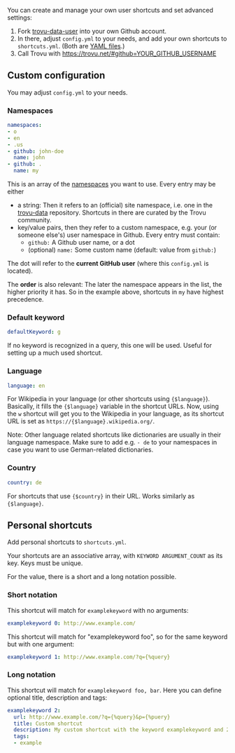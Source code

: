 You can create and manage your own user shortcuts and set advanced settings:

1. Fork [trovu-data-user](https://github.com/trovu/trovu-data-user) into your own Github account.
2. In there, adjust `config.yml` to your needs, and add your own shortcuts to `shortcuts.yml`. (Both are [YAML files](https://en.wikipedia.org/wiki/YAML).)
3. Call Trovu with https://trovu.net/#github=YOUR_GITHUB_USERNAME 

## Custom configuration

You may adjust `config.yml` to your needs.

### Namespaces

```yaml
namespaces:
- o
- en
- .us
- github: john-doe
  name: john
- github: .
  name: my
```
This is an array of the [namespaces](https://github.com/trovu/trovu.github.io/wiki/Namespaces) you want to use. Every entry may be either

- a string: Then it refers to an (official) site namespace, i.e. one in the [trovu-data](https://github.com/trovu/trovu-data) repository. Shortcuts in there are curated by the Trovu community.
- key/value pairs, then they refer to a custom namespace, e.g. your (or someone else's) user namespace in Github. Every entry must contain:
  - `github:` A Github user name, or a dot
  - (optional) `name:` Some custom name (default: value from `github:`)

The dot will refer to the __current GitHub user__ (where this `config.yml` is located).

The __order__ is also relevant: The later the namespace appears in the list, the higher priority it has. So in the example above, shortcuts in `my` have highest precedence. 

### Default keyword

```yaml
defaultKeyword: g 
```
If no keyword is recognized in a query, this one will be used. Useful for setting up a much used shortcut.

### Language

```yaml
language: en
```
For Wikipedia in your language (or other shortcuts using `{$language}`). Basically, it fills the `{$language}` variable in the shortcut URLs. Now, using the `w` shortcut will get you to the Wikipedia in your language, as its shortcut URL is set as `https://{$language}.wikipedia.org/`. 

Note: Other language related shortcuts like dictionaries are usually in their language namespace. Make sure to add e.g. `- de` to your namespaces in case you want to use German-related dictionaries.

### Country

```yaml
country: de
```

For shortcuts that use `{$country}` in their URL. Works similarly as `{$language}`.

## Personal shortcuts

Add personal shortcuts to `shortcuts.yml`.

Your shortcuts are an associative array, with `KEYWORD ARGUMENT_COUNT` as its key. Keys must be unique.

For the value, there is a short and a long notation possible.

### Short notation

This shortcut will match for `examplekeyword` with no arguments:

```yaml
examplekeyword 0: http://www.example.com/
```

This shortcut will match for "examplekeyword foo", so for the same keyword but with one argument:

```yaml
examplekeyword 1: http://www.example.com/?q={%query}
```

### Long notation

This shortcut will match for `examplekeyword foo, bar`. Here you can define optional title, description and tags:

```yaml
examplekeyword 2:
  url: http://www.example.com/?q={%query}&p={%puery}
  title: Custom shortcut
  description: My custom shortcut with the keyword examplekeyword and 2 arguments.
  tags:
  - example
```